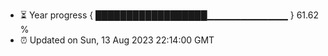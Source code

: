 - ⏳ Year progress { ██████████████████▁▁▁▁▁▁▁▁▁▁▁▁ } 61.62 %
- ⏰ Updated on Sun, 13 Aug 2023 22:14:00 GMT

